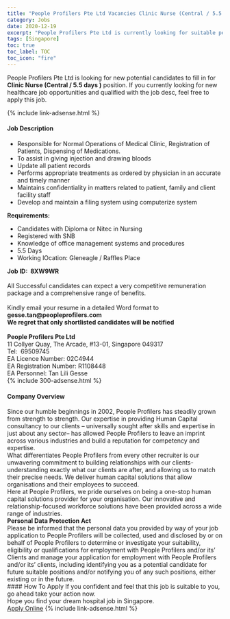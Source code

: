 ```yaml
---
title: "People Profilers Pte Ltd Vacancies Clinic Nurse (Central / 5.5 days )" 
category: Jobs 
date: 2020-12-19 
excerpt: "People Profilers Pte Ltd is currently looking for suitable person to fill in the Clinic Nurse (Central / 5.5 days ) which positioned at Singapore" 
tags: [Singapore] 
toc: true 
toc_label: TOC 
toc_icon: "fire" 
--- 
```


<p>People Profilers Pte Ltd is looking for new potential candidates to fill in for <b>Clinic Nurse (Central / 5.5 days )</b> position. If you currently looking for new healthcare job opportunities and qualified with the job desc, feel free to apply this job.
</p>{% include link-adsense.html %} 
<div><div><div><h4>Job Description</h4></div></div><div><div><span><div><ul><li>Responsible for Normal Operations of Medical Clinic, Registration of Patients, Dispensing of Medications.</li><li>To assist in giving injection and drawing bloods</li><li>Update all patient records</li><li>Performs appropriate treatments as ordered by physician in an accurate and timely manner</li><li>Maintains confidentiality in matters related to patient, family and client facility staff</li><li>Develop and maintain a filing system using computerize system</li></ul><div><strong>Requirements:</strong></div><ul><li>Candidates with Diploma or Nitec in Nursing</li><li>Registered with SNB&#160;</li><li>Knowledge of office management systems and procedures</li><li>5.5 Days</li><li>Working lOcation: Gleneagle / Raffles Place&#160;</li></ul><div><strong>Job ID:&#160; 8XW9WR</strong><br><br>All Successful candidates can expect a very competitive remuneration package and a comprehensive range of benefits.<br><br>Kindly email your resume in a detailed Word format to <strong>gesse.tan@peopleprofilers.com</strong></div><div><div><strong>We regret that only shortlisted candidates will be notified</strong><br>&#160;</div><div><strong>People Profilers Pte Ltd</strong><br>11 Collyer Quay, The Arcade, #13-01, Singapore 049317<br>Tel:&#160; 69509745</div><div>EA Licence Number: 02C4944<br>EA Registration Number: R1108448<br>EA Personnel: Tan Lili Gesse</div></div></div></span></div></div></div> 
{% include 300-adsense.html %} 
<div><div><div><h4>Company Overview</h4></div></div><div><div><span><div><div><div>Since our humble beginnings in 2002, People Profilers has steadily grown from strength to strength. Our expertise in providing Human Capital consultancy to our clients &#8211; universally sought after skills and expertise in just about any sector&#8211; has allowed People Profilers to leave an imprint across various industries and build a reputation for competency and expertise.</div><div>What differentiates People Profilers from every other recruiter is our unwavering commitment to building relationships with our clients- understanding exactly what our clients are after, and allowing us to match their precise needs. We deliver human capital solutions that allow organisations and their employees to succeed.</div><div>Here at People Profilers, we pride ourselves on being a one-stop human capital solutions provider for your organisation. Our innovative and relationship-focused workforce solutions have been provided across a wide range of industries.</div></div><div><strong>Personal Data Protection Act</strong></div><div>Please be informed that the personal data you provided by way of your job application to People Profilers will be collected, used and disclosed by or on behalf of People Profilers to determine or investigate your suitability, eligibility or qualifications for employment with People Profilers and/or its&#8217; Clients and manage your application for employment with People Profilers and/or its&#8217; clients, including identifying you as a potential candidate for future suitable positions and/or notifying you of any such positions, either existing or in the future.</div></div></span></div></div></div> 
#### How To Apply 
If you confident and feel that this job is suitable to you, go ahead take your action now. <br/> 
Hope you find your dream hospital job in Singapore. <br/> 
<a href="https://www.jobstreet.com.my/en/job/clinic-nurse-central-5-5-days-8232890/origin/sg?jobId=jobstreet-sg-job-8232890&sectionRank=30&token=0~c08d996c-0ac6-4e24-8923-12e2c3d71036&fr=SRP%20View%20In%20New%20Ta" class="btn btn--warning" target="_blank" rel="nofollow noopenner">Apply Online</a> 
{% include link-adsense.html %} 